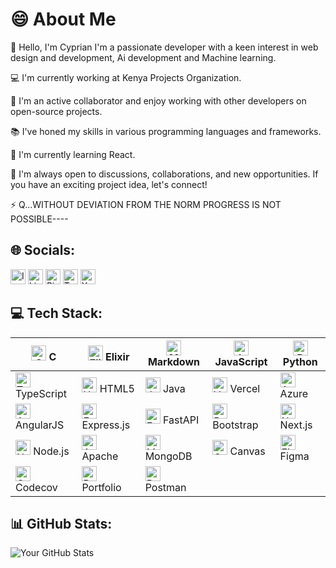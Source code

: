 # 😄 About Me

👋 Hello, I'm Cyprian I'm a passionate developer with a keen interest in web design and development, Ai development
and Machine learning.

💻 I'm currently working at Kenya Projects Organization.

🤝 I'm an active collaborator and enjoy working with other developers on open-source projects.

📚 I've honed my skills in various programming languages and frameworks.

🌱 I'm currently learning React.

💬 I'm always open to discussions, collaborations, and new opportunities. If you have an exciting project idea, let's connect!

⚡ Q...WITHOUT DEVIATION FROM THE NORM PROGRESS IS NOT POSSIBLE----
## 🌐 Socials:

[<img src="https://img.icons8.com/color/48/000000/instagram.png" alt="Instagram" width="24"/>](https://www.instagram.com/_.ocharo?igsh=MW1ocXAxcG8yZGRtOA==) 
[<img src="https://img.icons8.com/color/48/000000/linkedin.png" alt="LinkedIn" width="24"/>](https://www.linkedin.com/in/cyprian-ocharo?utm_source=share&utm_campaign=share_via&utm_content=profile&utm_medium=android_app) 
[<img src="https://img.icons8.com/color/48/000000/pinterest.png" alt="Pinterest" width="24"/>](https://pin.it/7Ep0LXEaJ) 
[<img src="https://img.icons8.com/color/48/000000/twitch.png" alt="Twitch" width="24"/>](your-twitch-link) 
[<img src="https://img.icons8.com/color/48/000000/x.png" alt="X" width="24"/>](https://x.com/thugzsome_young?t=qLzfqLLZET7rTG8xXnMfuA&s=09)

## 💻 Tech Stack:

| <img src="https://img.icons8.com/color/48/000000/c.png" alt="C" width="24"/> C | <img src="https://img.icons8.com/color/48/000000/elixir.png" alt="Elixir" width="24"/> Elixir | <img src="https://img.icons8.com/color/48/000000/markdown.png" alt="Markdown" width="24"/> Markdown | <img src="https://img.icons8.com/color/48/000000/javascript.png" alt="JavaScript" width="24"/> JavaScript | <img src="https://img.icons8.com/color/48/000000/python.png" alt="Python" width="24"/> Python |
|---|---|---|---|---|
| <img src="https://img.icons8.com/color/48/000000/typescript.png" alt="TypeScript" width="24"/> TypeScript | <img src="https://img.icons8.com/color/48/000000/html-5.png" alt="HTML5" width="24"/> HTML5 | <img src="https://img.icons8.com/color/48/000000/java-coffee-cup-logo.png" alt="Java" width="24"/> Java | <img src="https://img.icons8.com/color/48/000000/vercel.png" alt="Vercel" width="24"/> Vercel | <img src="https://img.icons8.com/color/48/000000/azure.png" alt="Azure" width="24"/> Azure |
| <img src="https://img.icons8.com/color/48/000000/angularjs.png" alt="AngularJS" width="24"/> AngularJS | <img src="https://img.icons8.com/color/48/000000/express-js.png" alt="Express.js" width="24"/> Express.js | <img src="https://img.icons8.com/color/48/000000/fastapi.png" alt="FastAPI" width="24"/> FastAPI | <img src="https://img.icons8.com/color/48/000000/bootstrap.png" alt="Bootstrap" width="24"/> Bootstrap | <img src="https://img.icons8.com/color/48/000000/nextjs.png" alt="Next.js" width="24"/> Next.js |
| <img src="https://img.icons8.com/color/48/000000/nodejs.png" alt="Node.js" width="24"/> Node.js | <img src="https://img.icons8.com/color/48/000000/apache.png" alt="Apache" width="24"/> Apache | <img src="https://img.icons8.com/color/48/000000/mongodb.png" alt="MongoDB" width="24"/> MongoDB | <img src="https://img.icons8.com/color/48/000000/canvas.png" alt="Canvas" width="24"/> Canvas | <img src="https://img.icons8.com/color/48/000000/figma.png" alt="Figma" width="24"/> Figma |
| <img src="https://img.icons8.com/color/48/000000/codecov.png" alt="Codecov" width="24"/> Codecov | <img src="https://img.icons8.com/color/48/000000/portfolio.png" alt="Portfolio" width="24"/> Portfolio | <img src="https://img.icons8.com/color/48/000000/postman.png" alt="Postman" width="24"/> Postman |

## 📊 GitHub Stats:

![Your GitHub Stats](https://github-readme-stats.vercel.app/api?username=DevOcharo&show_icons=true&theme=radical)
